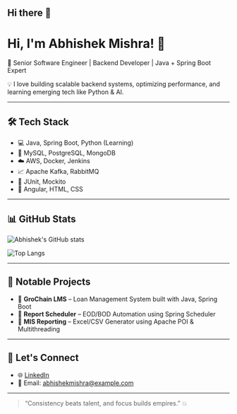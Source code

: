 ## Hi there 👋

# Hi, I'm Abhishek Mishra! 👋

🚀 Senior Software Engineer | Backend Developer | Java + Spring Boot Expert

💡 I love building scalable backend systems, optimizing performance, and learning emerging tech like Python & AI.

---

## 🛠️ Tech Stack
- 💻 Java, Spring Boot, Python (Learning)
- 🧰 MySQL, PostgreSQL, MongoDB
- ☁️ AWS, Docker, Jenkins
- 📈 Apache Kafka, RabbitMQ
- 🧪 JUnit, Mockito
- 🎨 Angular, HTML, CSS

---

## 📊 GitHub Stats

![Abhishek's GitHub stats](https://github-readme-stats.vercel.app/api?username=abhishek-mishra&show_icons=true&theme=github_dark&count_private=true)

![Top Langs](https://github-readme-stats.vercel.app/api/top-langs/?username=abhishek-mishra&layout=compact&theme=github_dark)

---

## 📂 Notable Projects

- 🔹 **GroChain LMS** – Loan Management System built with Java, Spring Boot
- 🔹 **Report Scheduler** – EOD/BOD Automation using Spring Scheduler
- 🔹 **MIS Reporting** – Excel/CSV Generator using Apache POI & Multithreading

---

## 🤝 Let's Connect

- 🌐 [LinkedIn](https://www.linkedin.com/in/YOUR-LINKEDIN/)
- 📧 Email: abhishekmishra@example.com

---

> “Consistency beats talent, and focus builds empires.” 💥

